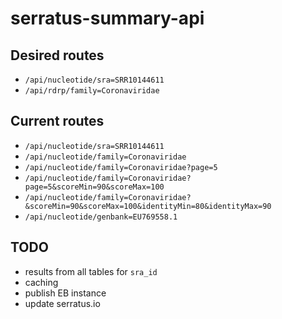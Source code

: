 # serratus-summary-api

## Desired routes

- `/api/nucleotide/sra=SRR10144611`
- `/api/rdrp/family=Coronaviridae`

## Current routes

- `/api/nucleotide/sra=SRR10144611`
- `/api/nucleotide/family=Coronaviridae`
- `/api/nucleotide/family=Coronaviridae?page=5`
- `/api/nucleotide/family=Coronaviridae?page=5&scoreMin=90&scoreMax=100`
- `/api/nucleotide/family=Coronaviridae?&scoreMin=90&scoreMax=100&identityMin=80&identityMax=90`
- `/api/nucleotide/genbank=EU769558.1`

## TODO

- results from all tables for `sra_id`
- caching
- publish EB instance
- update serratus.io
